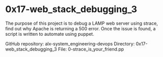 # 0x17-web_stack_debugging_3

The purpose of this project is to debug a LAMP web server using strace, find out why Apache is returning a 500 error. Once the issue is found, a script is written to automate using puppet.

GitHub repository: alx-system_engineering-devops
Directory: 0x17-web_stack_debugging_3
File: 0-strace_is_your_friend.pp